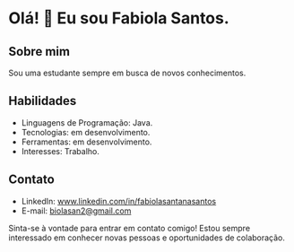 # Olá! 👋 Eu sou Fabiola Santos.

## Sobre mim
Sou uma estudante sempre em busca de novos conhecimentos.

## Habilidades
- Linguagens de Programação: Java.
- Tecnologias: em desenvolvimento.
- Ferramentas: em desenvolvimento.
- Interesses: Trabalho.

## Contato
- LinkedIn: www.linkedin.com/in/fabiolasantanasantos
- E-mail: biolasan2@gmail.com

Sinta-se à vontade para entrar em contato comigo! Estou sempre interessado em conhecer novas pessoas e oportunidades de colaboração.
